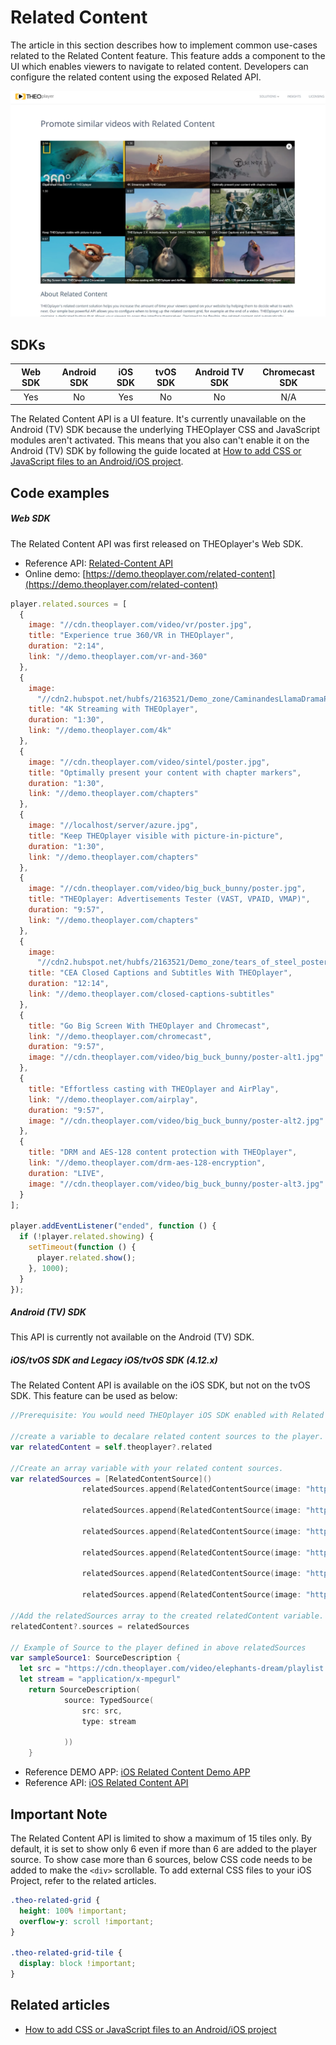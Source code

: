 # Related Content

The article in this section describes how to implement common use-cases related to the Related Content feature. This feature adds a component to the UI which enables viewers to navigate to related content. Developers can configure the related content using the exposed Related API.

![Related Content](../../assets/img/related-content.png "Related Content")

## SDKs

| Web SDK | Android SDK | iOS SDK | tvOS SDK | Android TV SDK | Chromecast SDK |
| :-----: | :---------: | :-----: | :------: | :------------: | :------------: |
|   Yes   |     No      |   Yes   |    No    |       No       |      N/A       |

The Related Content API is a UI feature. It's currently unavailable on the Android (TV) SDK because the underlying THEOplayer CSS and JavaScript modules aren't activated. This means that you also can't enable it on the Android (TV) SDK by following the guide located at [How to add CSS or JavaScript files to an Android/iOS project](../../../theoplayer_versioned_docs/version-v4/faq/01-how-to-add-css-or-javascript-files-to-android-ios.md).

## Code examples

##### Web SDK

The Related Content API was first released on THEOplayer's Web SDK.

- Reference API: [Related-Content API](pathname:///theoplayer/v7/api-reference/web/interfaces/RelatedContent.html)
- Online demo: [https://demo.theoplayer.com/related-content](https://demo.theoplayer.com/related-content)

```js
player.related.sources = [
  {
    image: "//cdn.theoplayer.com/video/vr/poster.jpg",
    title: "Experience true 360/VR in THEOplayer",
    duration: "2:14",
    link: "//demo.theoplayer.com/vr-and-360"
  },
  {
    image:
      "//cdn2.hubspot.net/hubfs/2163521/Demo_zone/CaminandesLlamaDramaPoster.jpg",
    title: "4K Streaming with THEOplayer",
    duration: "1:30",
    link: "//demo.theoplayer.com/4k"
  },
  {
    image: "//cdn.theoplayer.com/video/sintel/poster.jpg",
    title: "Optimally present your content with chapter markers",
    duration: "1:30",
    link: "//demo.theoplayer.com/chapters"
  },
  {
    image: "//localhost/server/azure.jpg",
    title: "Keep THEOplayer visible with picture-in-picture",
    duration: "1:30",
    link: "//demo.theoplayer.com/chapters"
  },
  {
    image: "//cdn.theoplayer.com/video/big_buck_bunny/poster.jpg",
    title: "THEOplayer: Advertisements Tester (VAST, VPAID, VMAP)",
    duration: "9:57",
    link: "//demo.theoplayer.com/chapters"
  },
  {
    image:
      "//cdn2.hubspot.net/hubfs/2163521/Demo_zone/tears_of_steel_poster.jpg",
    title: "CEA Closed Captions and Subtitles With THEOplayer",
    duration: "12:14",
    link: "//demo.theoplayer.com/closed-captions-subtitles"
  },
  {
    title: "Go Big Screen With THEOplayer and Chromecast",
    link: "//demo.theoplayer.com/chromecast",
    duration: "9:57",
    image: "//cdn.theoplayer.com/video/big_buck_bunny/poster-alt1.jpg"
  },
  {
    title: "Effortless casting with THEOplayer and AirPlay",
    link: "//demo.theoplayer.com/airplay",
    duration: "9:57",
    image: "//cdn.theoplayer.com/video/big_buck_bunny/poster-alt2.jpg"
  },
  {
    title: "DRM and AES-128 content protection with THEOplayer",
    link: "//demo.theoplayer.com/drm-aes-128-encryption",
    duration: "LIVE",
    image: "//cdn.theoplayer.com/video/big_buck_bunny/poster-alt3.jpg"
  }
];

player.addEventListener("ended", function () {
  if (!player.related.showing) {
    setTimeout(function () {
      player.related.show();
    }, 1000);
  }
});
```

##### Android (TV) SDK

This API is currently not available on the Android (TV) SDK.

##### iOS/tvOS SDK and Legacy iOS/tvOS SDK (4.12.x)

The Related Content API is available on the iOS SDK, but not on the tvOS SDK. This feature can be used as below:

```swift
//Prerequisite: You would need THEOplayer iOS SDK enabled with Related Content feature.

//create a variable to decalare related content sources to the player.
var relatedContent = self.theoplayer?.related

//Create an array variable with your related content sources.
var relatedSources = [RelatedContentSource]()
                relatedSources.append(RelatedContentSource(image: "https://cdn.theoplayer.com/video/vr/poster.jpg", source: sampleSource1, title: "xxx"))

                relatedSources.append(RelatedContentSource(image: "https://cdn.theoplayer.com/video/sintel/poster.jpg", source: sampleSource2, title: "xxx"))

                relatedSources.append(RelatedContentSource(image: "https://cdn.theoplayer.com/video/big_buck_bunny/poster.jpg", source: sampleSource3, title: "xxx"))

                relatedSources.append(RelatedContentSource(image: "https://cdn2.hubspot.net/hubfs/2163521/Demo_zone/tears_of_steel_poster.jpg", source: sampleSource4, title: "xxx"))

                relatedSources.append(RelatedContentSource(image: "https://cdn.theoplayer.com/video/vr/poster.jpg", source: sampleSource5, title: "xxx"))

                relatedSources.append(RelatedContentSource(image: "https://cdn.theoplayer.com/video/vr/poster.jpg", source: sampleSource6, title: "xxx"))

//Add the relatedSources array to the created relatedContent variable.
relatedContent?.sources = relatedSources

// Example of Source to the player defined in above relatedSources
var sampleSource1: SourceDescription {
  let src = "https://cdn.theoplayer.com/video/elephants-dream/playlist.m3u8"
  let stream = "application/x-mpegurl"
    return SourceDescription(
            source: TypedSource(
                src: src,
                type: stream

            ))
    }
```

- Reference DEMO APP: [iOS Related Content Demo APP](https://github.com/THEOplayer/samples-ios-sdk/tree/master/Related-Content)
- Reference API: [iOS Related Content API](pathname:///theoplayer/v7/api-reference/ios/Protocols/RelatedContent.html)

## Important Note

The Related Content API is limited to show a maximum of 15 tiles only. By default, it is set to show only 6 even if more than 6 are added to the player source. To show case more than 6 sources, below CSS code needs to be added to make the `<div>` scrollable. To add external CSS files to your iOS Project, refer to the related articles.

```css
.theo-related-grid {
  height: 100% !important;
  overflow-y: scroll !important;
}

.theo-related-grid-tile {
  display: block !important;
}
```

## Related articles

- [How to add CSS or JavaScript files to an Android/iOS project](../../../theoplayer_versioned_docs/version-v4/faq/01-how-to-add-css-or-javascript-files-to-android-ios.md)
